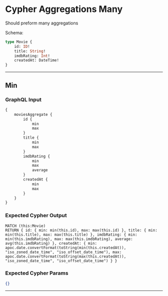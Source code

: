 # Cypher Aggregations Many

Should preform many aggregations

Schema:

```graphql
type Movie {
    id: ID!
    title: String!
    imdbRating: Int!
    createdAt: DateTime!
}
```

---

## Min

### GraphQL Input

```graphql
{
    moviesAggregate {
        id {
            min
            max
        }
        title {
            min
            max
        }
        imdbRating {
            min
            max
            average
        }
        createdAt {
            min
            max
        }
    }
}
```

### Expected Cypher Output

```cypher
MATCH (this:Movie)
RETURN { id: { min: min(this.id), max: max(this.id) }, title: { min: min(this.title), max: max(this.title) }, imdbRating: { min: min(this.imdbRating), max: max(this.imdbRating), average: avg(this.imdbRating) }, createdAt: { min: apoc.date.convertFormat(toString(min(this.createdAt)), "iso_zoned_date_time", "iso_offset_date_time"), max: apoc.date.convertFormat(toString(max(this.createdAt)), "iso_zoned_date_time", "iso_offset_date_time") } }
```

### Expected Cypher Params

```json
{}
```

---
